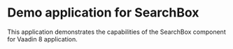 Demo application for SearchBox
==============

This application demonstrates the capabilities of the SearchBox component for Vaadin 8 application.
